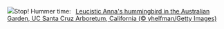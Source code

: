 ![](https://www.bing.com/th?id=OHR.LeucisticHummingbird_EN-US5796079642_UHD.jpg&w=1000)Stop! Hummer time:&nbsp;&ensp;[Leucistic Anna's hummingbird in the Australian Garden, UC Santa Cruz Arboretum, California (© yhelfman/Getty Images)](https://www.bing.com/th?id=OHR.LeucisticHummingbird_EN-US5796079642_UHD.jpg)
<br><br/>
